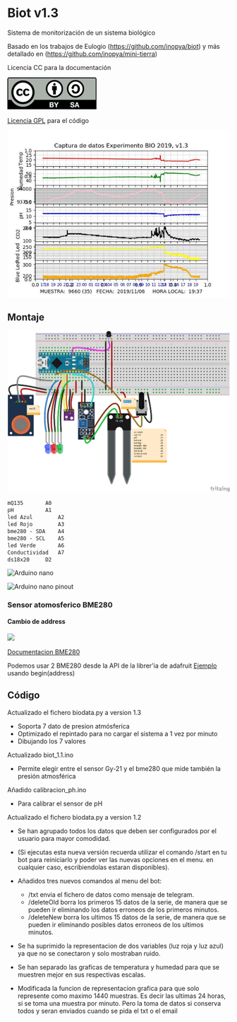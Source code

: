 # Biot v1.3

Sistema de monitorización de un sistema biológico

Basado en los trabajos de Eulogio (https://github.com/inopya/biot) y más detallado en (https://github.com/inopya/mini-tierra)

Licencia CC para la documentación

![Licencia CC](./images/Licencia_CC.png)

[Licencia GPL](./LICENSE) para el código

![](./images/photo_2019-11-06_21-27-37.jpg)


## Montaje

![](./images/Biot_1.3_bb.png)

	mQ135		A0
	pH 			A1
	led Azul		A2
	led Rojo		A3
	bme280 - SDA	A4 
	bme280 - SCL	A5
	led Verde		A6
	Conductividad	A7
	ds18x20		D2


![Arduino nano](http://www.circuitstoday.com/wp-content/uploads/2018/02/Arduino-Nano-Pinout.jpg)

![Arduino nano pinout](https://ae01.alicdn.com/kf/H8c86a9f28ba841c498be7c2fac8879edk.jpg)


### Sensor atomosferico BME280

#### Cambio de address

![](https://live.staticflickr.com/1913/45538157714_bf0bbf35da_b.jpg)

[Documentacion BME280](https://lastminuteengineers.com/bme280-arduino-tutorial/)

Podemos usar 2 BME280 desde la API de la librer'ia de adafruit [Ejemplo](https://github.com/adafruit/Adafruit_BME280_Library/blob/master/Adafruit_BME280.h#L133) usando begin(address)

## Código

Actualizado el fichero biodata.py a version 1.3
* Soporta 7 dato de presion atmósferica
* Optimizado el repintado para no cargar el sistema a 1 vez por minuto
* Dibujando los 7 valores

Actualizado biot_1.1.ino
* Permite elegir entre el sensor Gy-21 y el bme280 que mide también la presión atmosférica

Añadido calibracion_ph.ino
* Para calibrar el sensor de pH

Actualizado el fichero biodata.py a version 1.2

* Se han agrupado todos los datos que deben ser configurados por el usuario para mayor comodidad.

* (Si ejecutas esta nueva versión recuerda utilizar el comando /start en tu bot para reiniciarlo y poder ver las nuevas opciones en el menu. en cualquier caso, escribiendolas estaran disponibles).
* Añadidos tres nuevos comandos al menu del bot:
  * /txt  envia el fichero de datos como mensaje de telegram.
  * /deleteOld  borra los primeros 15 datos de la serie, de manera que se pueden ir eliminando los datos erroneos de los primeros minutos.
  * /deleteNew  borra los ultimos 15 datos de la serie, de manera que se pueden ir eliminando posibles datos erroneos de los ultimos minutos.
* Se ha suprimido la representacion de dos variables (luz roja y luz azul) ya que no se conectaron y solo mostraban ruido.
* Se han separado las graficas de temperatura y humedad para que se muestren mejor en sus respectivas escalas.
* Modificada la funcion de representacion grafica para que solo represente como maximo 1440 muestras. Es decir las ultimas 24 horas, si se toma una muestra por minuto. Pero la toma de datos si conserva todos y seran enviados cuando se pida el txt o el email

